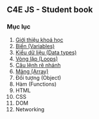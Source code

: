 ## C4E JS - Student book
### Mục lục
1. [Giới thiệu khoá học](course_introduction.md)
2. [Biến (Variables)](/variables/variables.md)
3. [Kiểu dữ liệu (Data types)](/data_types/data_types.md)
4. [Vòng lặp (Loops)](/loops/loops.md)
5. [Câu lệnh rẽ nhánh](/branching/branching.md)
6. [Mảng (Array)](/array/array.md)
7. Đối tượng (Object)
8. Hàm (Functions)
9. HTML
10. CSS
11. DOM
12. Networking